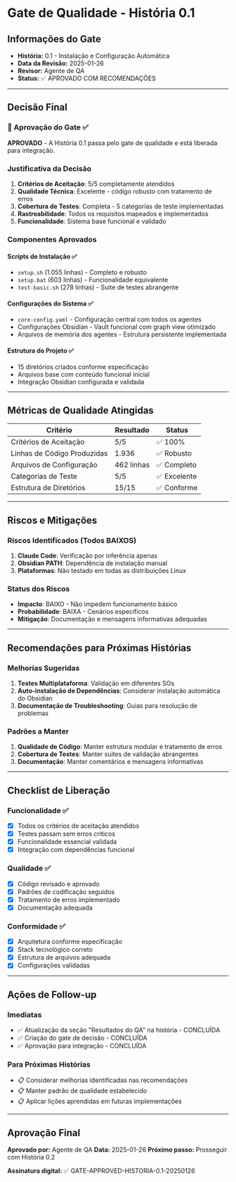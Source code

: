 # Gate de Qualidade - História 0.1

## Informações do Gate
- **História:** 0.1 - Instalação e Configuração Automática
- **Data da Revisão:** 2025-01-26
- **Revisor:** Agente de QA
- **Status:** ✅ APROVADO COM RECOMENDAÇÕES

---

## Decisão Final

### 🎯 Aprovação do Gate ✅

**APROVADO** - A História 0.1 passa pelo gate de qualidade e está liberada para integração.

### Justificativa da Decisão

1. **Critérios de Aceitação**: 5/5 completamente atendidos
2. **Qualidade Técnica**: Excelente - código robusto com tratamento de erros
3. **Cobertura de Testes**: Completa - 5 categorias de teste implementadas
4. **Rastreabilidade**: Todos os requisitos mapeados e implementados
5. **Funcionalidade**: Sistema base funcional e validado

### Componentes Aprovados

#### Scripts de Instalação ✅
- `setup.sh` (1.055 linhas) - Completo e robusto
- `setup.bat` (603 linhas) - Funcionalidade equivalente
- `test-basic.sh` (278 linhas) - Suite de testes abrangente

#### Configurações do Sistema ✅
- `core-config.yaml` - Configuração central com todos os agentes
- Configurações Obsidian - Vault funcional com graph view otimizado
- Arquivos de memória dos agentes - Estrutura persistente implementada

#### Estrutura do Projeto ✅
- 15 diretórios criados conforme especificação
- Arquivos base com conteúdo funcional inicial
- Integração Obsidian configurada e validada

---

## Métricas de Qualidade Atingidas

| Critério | Resultado | Status |
|----------|-----------|--------|
| Critérios de Aceitação | 5/5 | ✅ 100% |
| Linhas de Código Produzidas | 1.936 | ✅ Robusto |
| Arquivos de Configuração | 462 linhas | ✅ Completo |
| Categorias de Teste | 5/5 | ✅ Excelente |
| Estrutura de Diretórios | 15/15 | ✅ Conforme |

---

## Riscos e Mitigações

### Riscos Identificados (Todos BAIXOS)
1. **Claude Code**: Verificação por inferência apenas
2. **Obsidian PATH**: Dependência de instalação manual
3. **Plataformas**: Não testado em todas as distribuições Linux

### Status dos Riscos
- **Impacto**: BAIXO - Não impedem funcionamento básico
- **Probabilidade**: BAIXA - Cenários específicos
- **Mitigação**: Documentação e mensagens informativas adequadas

---

## Recomendações para Próximas Histórias

### Melhorias Sugeridas
1. **Testes Multiplataforma**: Validação em diferentes SOs
2. **Auto-instalação de Dependências**: Considerar instalação automática do Obsidian
3. **Documentação de Troubleshooting**: Guias para resolução de problemas

### Padrões a Manter
1. **Qualidade de Código**: Manter estrutura modular e tratamento de erros
2. **Cobertura de Testes**: Manter suites de validação abrangentes
3. **Documentação**: Manter comentários e mensagens informativas

---

## Checklist de Liberação

### Funcionalidade ✅
- [x] Todos os critérios de aceitação atendidos
- [x] Testes passam sem erros críticos
- [x] Funcionalidade essencial validada
- [x] Integração com dependências funcional

### Qualidade ✅
- [x] Código revisado e aprovado
- [x] Padrões de codificação seguidos
- [x] Tratamento de erros implementado
- [x] Documentação adequada

### Conformidade ✅
- [x] Arquitetura conforme especificação
- [x] Stack tecnológico correto
- [x] Estrutura de arquivos adequada
- [x] Configurações validadas

---

## Ações de Follow-up

### Imediatas
- ✅ Atualização da seção "Resultados do QA" na história - CONCLUÍDA
- ✅ Criação do gate de decisão - CONCLUÍDA
- ✅ Aprovação para integração - CONCLUÍDA

### Para Próximas Histórias
- 📋 Considerar melhorias identificadas nas recomendações
- 📋 Manter padrão de qualidade estabelecido
- 📋 Aplicar lições aprendidas em futuras implementações

---

## Aprovação Final

**Aprovado por:** Agente de QA
**Data:** 2025-01-26
**Próximo passo:** Prosseguir com História 0.2

**Assinatura digital:** ✅ GATE-APPROVED-HISTORIA-0.1-20250126